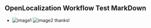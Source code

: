 ## OpenLocalization Workflow Test MarkDown
* ![image1](.\3d825e4a-4bc4-429f-98da-4c1439c92cd0.PNG)   ![image2](.\76d1c1e7-83d7-44de-96c3-3349979d9a35.png) 
thanks!